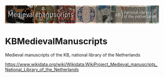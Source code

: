 ![banner](banners/MiddeleeuwseHandschriftenKB_BannerWikimedia_EN.jpg)

# KBMedievalManuscripts
Medieval manuscripts of the KB, national library of the Netherlands

https://www.wikidata.org/wiki/Wikidata:WikiProject_Medieval_manuscripts_National_Library_of_the_Netherlands
